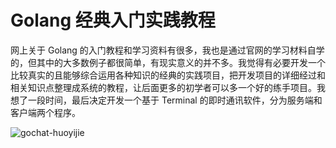# Golang 经典入门实践教程

网上关于 Golang 的入门教程和学习资料有很多，我也是通过官网的学习材料自学的，但其中的大多数例子都很简单，有现实意义的并不多。我觉得有必要开发一个比较真实的且能够综合运用各种知识的经典的实践项目，把开发项目的详细经过和相关知识点整理成系统的教程，让后面更多的初学者可以多一个好的练手项目。我想了一段时间，最后决定开发一个基于 Terminal 的即时通讯软件，分为服务端和客户端两个程序。

![gochat-huoyijie](https://cdn.huoyijie.cn/ab/63abece07abe11edabe8959dec69346b/gochat-huoyijie.gif)